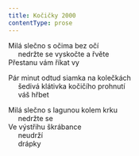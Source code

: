 ```yaml
---
title: Kočičky 2000
contentType: prose
---
```


<section>

Milá slečno s očima bez očí  
     nedržte se vyskočte a řvěte  
Přestanu vám říkat vy

Pár minut odtud siamka na kolečkách  
     šedivá klátivka kočičího prohnutí  
     váš hřbet

</section>

<section>

Milá slečno s lagunou kolem krku  
     nedržte se  
Ve výstřihu škrábance  
     neudrží  
     drápky

</section>
